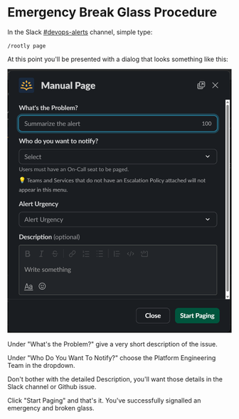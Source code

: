 # Emergency Break Glass Procedure

In the Slack [#devops-alerts](https://mit.enterprise.slack.com/archives/GBDLJJX51) channel,
simple type:

```
/rootly page
```

At this point you'll be presented with a dialog that looks something like this:

![Rootly Page Dialog in Slack](img/Rootly-Page-Dialog.png)

Under "What's the Problem?" give a very short description of the issue.

Under "Who Do You Want To Notify?" choose the Platform Engineering Team in the dropdown.

Don't bother with the detailed Description, you'll want those details in the Slack channel or
Github issue.

Click "Start Paging" and that's it. You've successfully signalled an emergency and broken
glass.
